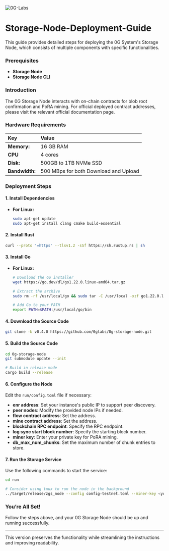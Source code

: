 
![0G-Labs](https://github.com/user-attachments/assets/d5f7c194-4f53-4878-898e-982659600298)

# Storage-Node-Deployment-Guide
This guide provides detailed steps for deploying the 0G System's Storage Node, which consists of multiple components with specific functionalities.

### **Prerequisites**

- **Storage Node**
- **Storage Node CLI**

### **Introduction**
The 0G Storage Node interacts with on-chain contracts for blob root confirmation and PoRA mining. For official deployed contract addresses, please visit the relevant official documentation page.

### **Hardware Requirements**
|Key|Value|
|:--|:----|
|**Memory:**|16 GB RAM|
|**CPU**|4 cores|
|**Disk:**|500GB to 1TB NVMe SSD|
|**Bandwidth:**|500 MBps for both Download and Upload|

### **Deployment Steps**

#### **1. Install Dependencies**

- **For Linux:**
    ```bash
    sudo apt-get update
    sudo apt-get install clang cmake build-essential
    ```
    
#### **2. Install Rust**
   ```bash
   curl --proto '=https' --tlsv1.2 -sSf https://sh.rustup.rs | sh
   ```

#### **3. Install Go**

- **For Linux:**
    ```bash
    # Download the Go installer
    wget https://go.dev/dl/go1.22.0.linux-amd64.tar.gz

    # Extract the archive
    sudo rm -rf /usr/local/go && sudo tar -C /usr/local -xzf go1.22.0.linux-amd64.tar.gz

    # Add Go to your PATH
    export PATH=$PATH:/usr/local/go/bin
    ```

#### **4. Download the Source Code**
   ```bash
   git clone -b v0.4.0 https://github.com/0glabs/0g-storage-node.git
   ```

#### **5. Build the Source Code**
   ```bash
   cd 0g-storage-node
   git submodule update --init

   # Build in release mode
   cargo build --release
   ```

#### **6. Configure the Node**

Edit the `run/config.toml` file if necessary:
- **enr address**: Set your instance's public IP to support peer discovery.
- **peer nodes**: Modify the provided node IPs if needed.
- **flow contract address**: Set the address.
- **mine contract address**: Set the address.
- **blockchain RPC endpoint**: Specify the RPC endpoint.
- **log sync start block number**: Specify the starting block number.
- **miner key**: Enter your private key for PoRA mining.
- **db_max_num_chunks**: Set the maximum number of chunk entries to store.

#### **7. Run the Storage Service**

Use the following commands to start the service:

```bash
cd run

# Consider using tmux to run the node in the background
../target/release/zgs_node --config config-testnet.toml --miner-key <your_private_key> --blockchain-rpc-endpoint <blockchain_rpc> --db-max-num-chunks <max_chunk_num>
```

### **You’re All Set!**

Follow the steps above, and your 0G Storage Node should be up and running successfully.

--- 

This version preserves the functionality while streamlining the instructions and improving readability.
